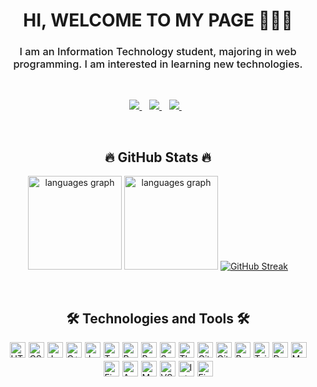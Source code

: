 <h1 align="center">HI, WELCOME TO MY PAGE 👋👋👋</h1>
<h3 align="center" style="font-weight: 500;">I am an Information Technology student, majoring in web programming. I am interested in learning new technologies.</h3><br>

<p align='center'>
  <a href="https://github.com/Quantaphocpython">
    <img src="https://img.shields.io/badge/sponsor-30363D?style=for-the-badge&logo=GitHub-Sponsors&logoColor=#white" />        
  </a>&nbsp;&nbsp;
   <a href="https://www.facebook.com/profile.php?id=100011149218172">
    <img src="https://img.shields.io/badge/Facebook-1877F2?style=for-the-badge&logo=facebooks&logoColor=#white" />        
  </a>&nbsp;&nbsp;
  <a href="https://github.com/Quantaphocpython">
    <img src="https://img.shields.io/badge/linkedin-%230077B5.svg?&style=for-the-badge&logo=linkedin&logoColor=white" />
  </a>&nbsp;&nbsp;
</p></br>

<h2 align="center">🔥 GitHub Stats 🔥</h2>
<!-- https://github.com/anuraghazra/github-readme-stats -->
<!-- <br> -->
<p align='center'>
  <a href="#"><img src="https://github-readme-stats.vercel.app/api?username=Quantaphocpython&show_icons=true&theme=radical" height="150" alt="languages graph"/></a>
  <a href="#"><img src="https://github-readme-stats.vercel.app/api/top-langs?username=Quantaphocpython&locale=en&hide_title=false&layout=compact&card_width=320&langs_count=8&theme=dracula&hide_border=false" height="150" alt="languages graph"/></a>
  <a href="#"><img src="https://github-readme-streak-stats.herokuapp.com?user=Quantaphocpython&theme=dark&mode=weekly" alt="GitHub Streak" /></a>
</p>
<br>

<h2 align="center">🛠 Technologies and Tools 🛠</h2>

<div style="display: flex; flex-wrap: wrap; justify-content: center; align-items: center; gap: 5px; margin-top: 0px;">
  <span>
    <img src="https://img.shields.io/badge/HTML5-20232A?logo=html5&logoColor=E34F26" alt="HTML5 logo" title="HTML5" height="25" />
  </span>
  <span>
    <img src="https://img.shields.io/badge/CSS3-20232A?logo=css3&logoColor=1572B6" alt="CSS3 logo" title="CSS3" height="25" />
  </span>
  <span>
    <img src="https://img.shields.io/badge/JavaScript-20232A?logo=javascript&logoColor=F7DF1E" alt="JavaScript logo" title="JavaScript" height="25" />
  </span>
  <span>
    <img src="https://img.shields.io/badge/C++-20232A?logo=c%2B%2B&logoColor=00599C" alt="C++ logo" title="C++" height="25" />
  </span>
  <span>
    <img src="https://img.shields.io/badge/Java-20232A?logo=openjdk&logoColor=007396" alt="Java logo" title="Java" height="25" />
  </span>
  <span>
    <img src="https://img.shields.io/badge/TypeScript-20232A?logo=typescript&logoColor=3178C6" alt="TypeScript logo" title="TypeScript" height="25" />
  </span>
  <span>
    <img src="https://img.shields.io/badge/React-20232A?logo=react&logoColor=61DAFB" alt="React logo" title="React" height="25" />
  </span>
  <span>
    <img src="https://img.shields.io/badge/Redux-20232A?logo=redux&logoColor=764ABC" alt="Redux logo" title="Redux" height="25" />
  </span>
  <span>
    <img src="https://img.shields.io/badge/Spring%20Boot-20232A?logo=spring-boot&logoColor=6DB33F" alt="Spring Boot logo" title="Spring Boot" height="25" />
  </span>
  <span>
    <img src="https://img.shields.io/badge/Thymeleaf-20232A?logo=thymeleaf&logoColor=005F0F" alt="Thymeleaf logo" title="Thymeleaf" height="25" />
  </span>
  <span>
    <img src="https://img.shields.io/badge/Git-20232A?logo=git&logoColor=F05032" alt="Git logo" title="Git" height="25" />
  </span>
    <span>
    <img src="https://img.shields.io/badge/GitHub-181717?logo=github&logoColor=white" alt="GitHub logo" title="GitHub" height="25" />
  </span>
  <span>
    <img src="https://img.shields.io/badge/Bootstrap-20232A?logo=bootstrap&logoColor=7952B3" alt="Bootstrap logo" title="Bootstrap" height="25" />
  </span>
  <span>
    <img src="https://img.shields.io/badge/Tailwind%20CSS-20232A?logo=tailwind-css&logoColor=06B6D4" alt="Tailwind CSS logo" title="Tailwind CSS" height="25" />
  </span>
  <span>
    <img src="https://img.shields.io/badge/Docker-20232A?logo=docker&logoColor=2496ED" alt="Docker logo" title="Docker" height="25" />
  </span>
  <span>
    <img src="https://img.shields.io/badge/MongoDB-20232A?logo=mongodb&logoColor=47A248" alt="MongoDB logo" title="MongoDB" height="25" />
  </span>
  <span>
    <img src="https://img.shields.io/badge/Figma-20232A?logo=figma&logoColor=F24E1E" alt="Figma logo" title="Figma" height="25" />
  </span>
  <span>
    <img src="https://img.shields.io/badge/AWS-20232A?logo=amazon-aws&logoColor=232F3E" alt="AWS logo" title="AWS" height="25" />
  </span>
  <span>
    <img src="https://img.shields.io/badge/MySQL-20232A?logo=mysql&logoColor=4479A1" alt="MySQL logo" title="MySQL" height="25" />
  </span>
  <span>
    <img src="https://img.shields.io/badge/VS%20Code-20232A?logo=visual-studio-code&logoColor=007ACC" alt="VS Code logo" title="VS Code" height="25" />
  </span>
  <span>
    <img src="https://img.shields.io/badge/IntelliJ-20232A?logo=intellij-idea&logoColor=000000" alt="IntelliJ IDEA logo" title="IntelliJ IDEA" height="25" />
  </span>
  <span>
    <img src="https://img.shields.io/badge/Firebase-20232A?logo=firebase&logoColor=FFCA28" alt="Firebase logo" title="Firebase" height="25" />
  </span>
</div>
